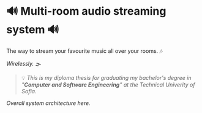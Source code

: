 # 🔊 Multi-room audio streaming system 🔊

The way to stream your favourite music all over your rooms. 🎶

_Wirelessly._ 🌫

> 💡 _This is my diploma thesis for graduating my bachelor's degree in <br>
> "**Computer and Software Engineering**" at the Technical Univerity of Sofia._

_Overall system architecture here._
